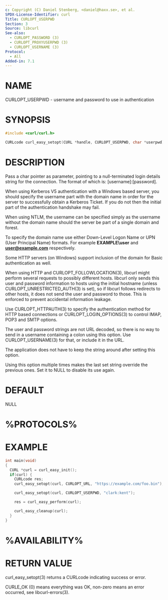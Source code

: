 ```yaml
---
c: Copyright (C) Daniel Stenberg, <daniel@haxx.se>, et al.
SPDX-License-Identifier: curl
Title: CURLOPT_USERPWD
Section: 3
Source: libcurl
See-also:
  - CURLOPT_PASSWORD (3)
  - CURLOPT_PROXYUSERPWD (3)
  - CURLOPT_USERNAME (3)
Protocol:
  - All
Added-in: 7.1
---
```


# NAME

CURLOPT_USERPWD - username and password to use in authentication

# SYNOPSIS

~~~c
#include <curl/curl.h>

CURLcode curl_easy_setopt(CURL *handle, CURLOPT_USERPWD, char *userpwd);
~~~

# DESCRIPTION

Pass a char pointer as parameter, pointing to a null-terminated login details
string for the connection. The format of which is: [username]:[password].

When using Kerberos V5 authentication with a Windows based server, you should
specify the username part with the domain name in order for the server to
successfully obtain a Kerberos Ticket. If you do not then the initial part of
the authentication handshake may fail.

When using NTLM, the username can be specified simply as the username without
the domain name should the server be part of a single domain and forest.

To specify the domain name use either Down-Level Logon Name or UPN (User
Principal Name) formats. For example **EXAMPLE\user** and **user@example.com**
respectively.

Some HTTP servers (on Windows) support inclusion of the domain for Basic
authentication as well.

When using HTTP and CURLOPT_FOLLOWLOCATION(3), libcurl might perform several
requests to possibly different hosts. libcurl only sends this user and
password information to hosts using the initial hostname (unless
CURLOPT_UNRESTRICTED_AUTH(3) is set), so if libcurl follows redirects to other
hosts, it does not send the user and password to those. This is enforced to
prevent accidental information leakage.

Use CURLOPT_HTTPAUTH(3) to specify the authentication method for HTTP
based connections or CURLOPT_LOGIN_OPTIONS(3) to control IMAP, POP3 and
SMTP options.

The user and password strings are not URL decoded, so there is no way to send
in a username containing a colon using this option. Use CURLOPT_USERNAME(3)
for that, or include it in the URL.

The application does not have to keep the string around after setting this
option.

Using this option multiple times makes the last set string override the
previous ones. Set it to NULL to disable its use again.

# DEFAULT

NULL

# %PROTOCOLS%

# EXAMPLE

~~~c
int main(void)
{
  CURL *curl = curl_easy_init();
  if(curl) {
    CURLcode res;
    curl_easy_setopt(curl, CURLOPT_URL, "https://example.com/foo.bin");

    curl_easy_setopt(curl, CURLOPT_USERPWD, "clark:kent");

    res = curl_easy_perform(curl);

    curl_easy_cleanup(curl);
  }
}
~~~

# %AVAILABILITY%

# RETURN VALUE

curl_easy_setopt(3) returns a CURLcode indicating success or error.

CURLE_OK (0) means everything was OK, non-zero means an error occurred, see
libcurl-errors(3).
